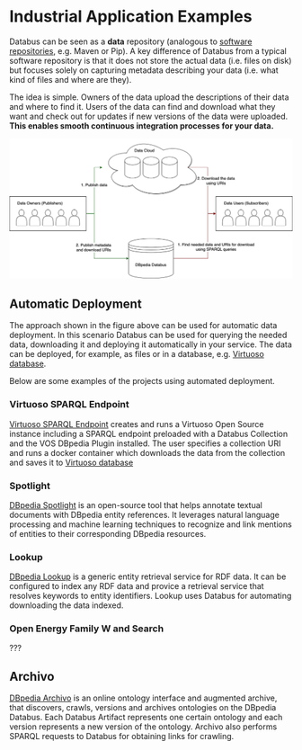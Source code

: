 # Industrial Application Examples

Databus can be seen as a **data** repository (analogous to [software repositories](https://en.wikipedia.org/wiki/Software_repository), e.g. Maven or Pip). A key difference of Databus from a typical software repository is that it does not store the actual data (i.e. files on disk) but focuses solely on capturing metadata describing your data (i.e. what kind of files and where are they).

The idea is simple. Owners of the data upload the descriptions of their data and where to find it. Users of the data can find and download what they want and check out for updates if new versions of the data were uploaded. **This enables smooth continuous integration processes for your data.**

![Databus as a repo](databus-as-repo.drawio.png)

## Automatic Deployment

The approach shown in the figure above can be used for automatic data deployment. In this scenario Databus can be used for querying the needed data, downloading it and deploying it automatically in your service. The data can be deployed, for example, as files or in a database, e.g. [Virtuoso database](https://virtuoso.openlinksw.com). 

Below are some examples of the projects using automated deployment.

### Virtuoso SPARQL Endpoint

[Virtuoso SPARQL Endpoint](https://github.com/dbpedia/virtuoso-sparql-endpoint-quickstart) creates and runs a Virtuoso Open Source instance including a SPARQL endpoint preloaded with a Databus Collection and the VOS DBpedia Plugin installed. The user specifies a collection URI and runs a docker container which downloads the data from the collection and saves it to [Virtuoso database](https://virtuoso.openlinksw.com)

### Spotlight

[DBpedia Spotlight](https://github.com/dbpedia-spotlight/dbpedia-spotlight-model) is an open-source tool that helps annotate textual documents with DBpedia entity references. It leverages natural language processing and machine learning techniques to recognize and link mentions of entities to their corresponding DBpedia resources.

### Lookup

[DBpedia Lookup](https://github.com/dbpedia/dbpedia-lookup) is a generic entity retrieval service for RDF data. It can be configured to index any RDF data and provice a retrieval service that resolves keywords to entity identifiers. Lookup uses Databus for automating downloading the data indexed.

### Open Energy Family W and Search

???

## Archivo

[DBpedia Archivo](https://github.com/dbpedia/Archivo) is an online ontology interface and augmented archive, that discovers, crawls, versions and archives ontologies on the DBpedia Databus. Each Databus Artifact represents one certain ontology and each version represents a new version of the ontology. Archivo also performs SPARQL requests to Databus for obtaining links for crawling.


